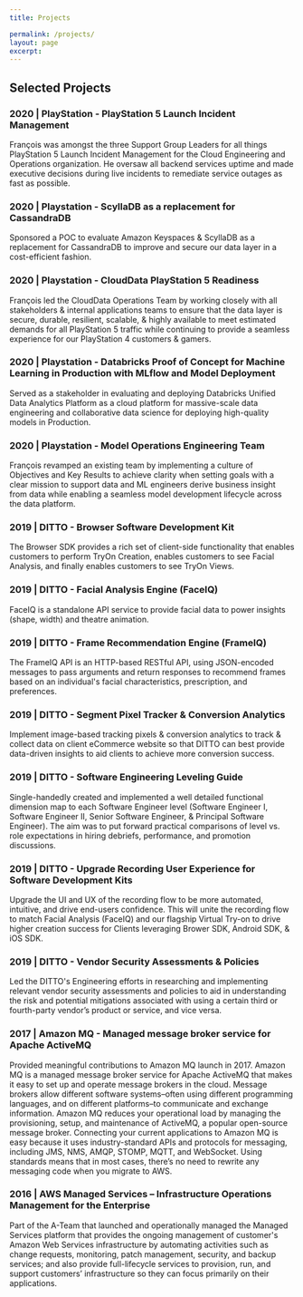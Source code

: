 ```yaml
---
title: Projects

permalink: /projects/
layout: page
excerpt: 
---
```


## Selected Projects
### 2020  | PlayStation - PlayStation 5 Launch Incident Management
François was amongst the three Support Group Leaders for all things PlayStation 5 Launch Incident Management for the Cloud Engineering and Operations organization. He oversaw all backend services uptime and made executive decisions during live incidents to remediate service outages as fast as possible.

### 2020 | Playstation - ScyllaDB as a replacement for CassandraDB
Sponsored a POC to evaluate Amazon Keyspaces & ScyllaDB as a replacement for CassandraDB to improve and secure our data layer in a cost-efficient fashion.

### 2020 | Playstation - CloudData PlayStation 5 Readiness
François led the CloudData Operations Team by working closely with all stakeholders & internal applications teams to ensure that the data layer is secure, durable, resilient, scalable, & highly available to meet estimated demands for all PlayStation 5 traffic while continuing to provide a seamless experience for our PlayStation 4 customers & gamers.

### 2020 | Playstation -  Databricks Proof of Concept for Machine Learning in Production with MLflow and Model Deployment
Served as a stakeholder in evaluating and deploying Databricks Unified Data Analytics Platform as a cloud platform for massive-scale data engineering and collaborative data science for deploying high-quality models in Production.

### 2020 | Playstation - Model Operations Engineering Team
François revamped an existing team by implementing a culture of Objectives and Key Results to achieve clarity when setting goals with a clear mission to support data and ML engineers derive business insight from data while enabling a seamless model development lifecycle across the data platform.

### 2019 | DITTO - Browser Software Development Kit
The Browser SDK provides a rich set of client-side functionality that enables customers to perform TryOn Creation, enables customers to see Facial Analysis, and finally enables customers to see TryOn Views.

### 2019 | DITTO - Facial Analysis Engine (FaceIQ)
FaceIQ is a standalone API service to provide facial data to power insights (shape, width) and theatre animation.

### 2019 | DITTO - Frame Recommendation Engine (FrameIQ)
The FrameIQ API is an HTTP-based RESTful API, using JSON-encoded messages to pass arguments and return responses to recommend frames based on an individual's facial characteristics, prescription, and preferences.

### 2019 | DITTO -  Segment Pixel Tracker & Conversion Analytics
Implement image-based tracking pixels & conversion analytics to track & collect data on client eCommerce website so that DITTO can best provide data-driven insights to aid clients to achieve more conversion success.

### 2019 | DITTO - Software Engineering Leveling Guide
Single-handedly created and implemented a well detailed functional dimension map to each Software Engineer level (Software Engineer I, Software Engineer II, Senior Software Engineer, & Principal Software Engineer). The aim was to put forward practical comparisons of level vs. role expectations in hiring debriefs, performance, and promotion discussions.

### 2019 | DITTO - Upgrade Recording User Experience for Software Development Kits
Upgrade the UI and UX of the recording flow to be more automated, intuitive, and drive end-users confidence. This will unite the recording flow to match Facial Analysis (FaceIQ) and our flagship Virtual Try-on to drive higher creation success for Clients leveraging Brower SDK, Android SDK, & iOS SDK.

### 2019 | DITTO - Vendor Security Assessments & Policies
Led the DITTO's Engineering efforts in researching and implementing relevant vendor security assessments and policies to aid in understanding the risk and potential mitigations associated with using a certain third or fourth-party vendor’s product or service, and vice versa.

### 2017 | Amazon MQ - Managed message broker service for Apache ActiveMQ
Provided meaningful contributions to Amazon MQ launch in 2017. Amazon MQ is a managed message broker service for Apache ActiveMQ that makes it easy to set up and operate message brokers in the cloud. Message brokers allow different software systems–often using different programming languages, and on different platforms–to communicate and exchange information. Amazon MQ reduces your operational load by managing the provisioning, setup, and maintenance of ActiveMQ, a popular open-source message broker. Connecting your current applications to Amazon MQ is easy because it uses industry-standard APIs and protocols for messaging, including JMS, NMS, AMQP, STOMP, MQTT, and WebSocket. Using standards means that in most cases, there’s no need to rewrite any messaging code when you migrate to AWS.

### 2016 | AWS Managed Services – Infrastructure Operations Management for the Enterprise
Part of the A-Team that launched and operationally managed the Managed Services platform that provides the ongoing management of customer's Amazon Web Services infrastructure by automating activities such as change requests, monitoring, patch management, security, and backup services; and also provide full-lifecycle services to provision, run, and support customers’ infrastructure so they can focus primarily on their applications.
